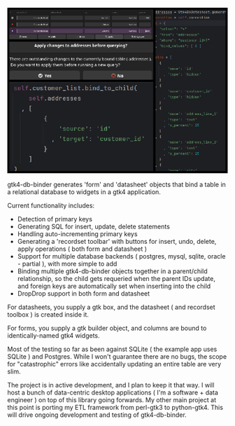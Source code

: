 ![gtk4-db-binder collage](/gtk4-db-binder-photocollage.png?raw=true "gtk4-db-binder screenshot collage")

gtk4-db-binder generates 'form' and 'datasheet' objects that bind
a table in a relational database to widgets in a gtk4 application.

Current functionality includes:

* Detection of primary keys
* Generating SQL for insert, update, delete statements
* Handling auto-incrementing primary keys
* Generating a 'recordset toolbar' with buttons for insert, undo, delete, apply operations ( both form and datasheet )
* Support for multiple database backends ( postgres, mysql, sqlite, oracle - partial ), with more simple to add
* Binding multiple gtk4-db-binder objects together in a parent/child relationship, so the child gets requeried when the parent IDs update, and foreign keys are automatically set when inserting into the child
* DropDrop support in both form and datasheet

For datasheets, you supply a gtk box, and the datasheet ( and recordset toolbox ) is created inside it.

For forms, you supply a gtk builder object, and columns are bound to identically-named gtk4 widgets.

Most of the testing so far as been against SQLite ( the example app uses SQLite ) and Postgres. While I won't guarantee there are no bugs, the scope for "catastrophic" errors like accidentally updating an entire table are very slim.

The project is in active development, and I plan to keep it that way. I will host a bunch of data-centric desktop applications ( I'm a software + data engineer ) on top of this library going forwards. My other main project at this point is porting my ETL framework from perl-gtk3 to python-gtk4. This will drive ongoing development and testing of gtk4-db-binder.
